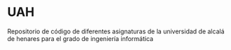 # UAH
Repositorio de código de diferentes asignaturas de la universidad de alcalá de henares para el grado de ingeniería informática
